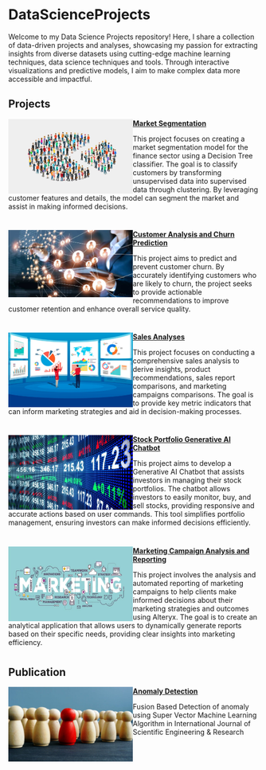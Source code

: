 # DataScienceProjects
Welcome to my Data Science Projects repository! Here, I share a collection of data-driven projects and analyses, showcasing my passion for extracting insights from diverse datasets using cutting-edge machine learning techniques, data science techniques and tools. Through interactive visualizations and predictive models, I aim to make complex data more accessible and impactful.


## Projects

<img align="left" width="250" height="150" src="https://github.com/kamaliravi31/DataScienceProjects/blob/main/images/Market-Segmentation-as-a-Marketing-Strategy.jpg"> **[Market Segmentation](https://github.com/kamaliravi31/Market-Segmentation)**

This project focuses on creating a market segmentation model for the finance sector using a Decision Tree classifier. The goal is to classify customers by transforming unsupervised data into supervised data through clustering. By leveraging customer features and details, the model can segment the market and assist in making informed decisions.

#


<img align="left" width="250" height="135" src="https://github.com/kamaliravi31/DataScienceProjects/blob/main/images/Customer_communications_June_2019_Cropped_Main.jpg"> **[Customer Analysis and Churn Prediction](https://github.com/kamaliravi31/Customer-Analysis-and-Churn-Prediction)**

This project aims to predict and prevent customer churn. By accurately identifying customers who are likely to churn, the project seeks to provide actionable recommendations to improve customer retention and enhance overall service quality.


#

<img align="left" width="250" height="150" src="https://github.com/kamaliravi31/DataScienceProjects/blob/main/images/sales%20analyses.jpg"> **[Sales Analyses](https://github.com/kamaliravi31/Sales-Analyses)**
 
This project focuses on conducting a comprehensive sales analysis to derive insights, product recommendations, sales report comparisons, and marketing campaigns comparisons. The goal is to provide key metric indicators that can inform marketing strategies and aid in decision-making processes.

#

<img align="left" width="250" height="150" src="https://github.com/kamaliravi31/DataScienceProjects/blob/main/images/How-to-trade-stocks.jpg"> **[Stock Portfolio Generative AI Chatbot](https://github.com/kamaliravi31/Financial-Generative-AI-Chatbot)**

This project aims to develop a Generative AI Chatbot that assists investors in managing their stock portfolios. The chatbot allows investors to easily monitor, buy, and sell stocks, providing responsive and accurate actions based on user commands. This tool simplifies portfolio management, ensuring investors can make informed decisions efficiently.

#

<img align="left" width="250" height="150" src="https://github.com/kamaliravi31/DataScienceProjects/blob/main/images/List-of-Marketing-Activities.jpg"> **[Marketing Campaign Analysis and Reporting](https://github.com/kamaliravi31/Marketing-Campaign-Analysis-and-Reporting-using-Alteryx)**

This project involves the analysis and automated reporting of marketing campaigns to help clients make informed decisions about their marketing strategies and outcomes using Alteryx. The goal is to create an analytical application that allows users to dynamically generate reports based on their specific needs, providing clear insights into marketing efficiency.
#

## Publication

<img align="left" width="250" height="150" src="https://github.com/kamaliravi31/DataScienceProjects/blob/main/images/360_F_239118449_AusRom7YQYBO6cJ2G1B2SyKiBQgvY2OY.jpg"> **[Anomaly Detection](https://www.ijser.in/archives/v7i3/IJSER18742.pdf)**

Fusion Based Detection of anomaly using Super Vector Machine Learning Algorithm in International Journal of Scientific Engineering & Research

